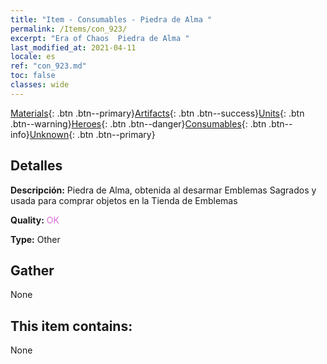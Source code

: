 ```yaml
---
title: "Item - Consumables - Piedra de Alma "
permalink: /Items/con_923/
excerpt: "Era of Chaos  Piedra de Alma "
last_modified_at: 2021-04-11
locale: es
ref: "con_923.md"
toc: false
classes: wide
---
```

 [Materials](/es/Items/){: .btn .btn--primary}[Artifacts](/es/Items/Artifacts/){: .btn .btn--success}[Units](/es/Items/Units/){: .btn .btn--warning}[Heroes](/es/Items/Heroes/){: .btn .btn--danger}[Consumables](/es/Items/Consumables/){: .btn .btn--info}[Unknown](/es/Items/Unknown/){: .btn .btn--primary}

## Detalles
 **Descripción:** Piedra de Alma, obtenida al desarmar Emblemas Sagrados y usada para comprar objetos en la Tienda de Emblemas

 **Quality:** <span style="color: #DA70D6">OK</span>

 **Type:** Other

## Gather

  None

## This item contains:

  None

